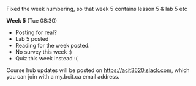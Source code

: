 Fixed the week numbering, so that week 5 contains lesson 5 & lab 5 etc

**Week 5** (Tue 08:30)  
- Posting for real? <Test>
- Lab 5 posted
- Reading for the week posted. 
- No survey this week :)
- Quiz this week instead :(


Course hub updates will be posted on https://acit3620.slack.com, which you
can join with a my.bcit.ca email address.

